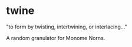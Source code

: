 # twine

"to form by twisting, intertwining, or interlacing..."

A random granulator for Monome Norns.
